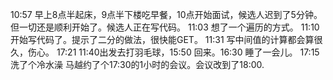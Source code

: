 10:57 早上8点半起床，9点半下楼吃早餐，10点开始面试，候选人迟到了5分钟。但一切还是顺利开始了。候选人正在写代码。
11:03 想了一个遍历的方式。
11:10 开始写代码了。提示了二分的做法，很快能GET。
11:31 写中间值的计算都会算很久，伤心。
17:21 11:40出发去打羽毛球，15:50 回来。16:30 睡了一会儿。 17:15 洗了个冷水澡 马越约了个17:30的1小时的会议。会议改到了18:00.
